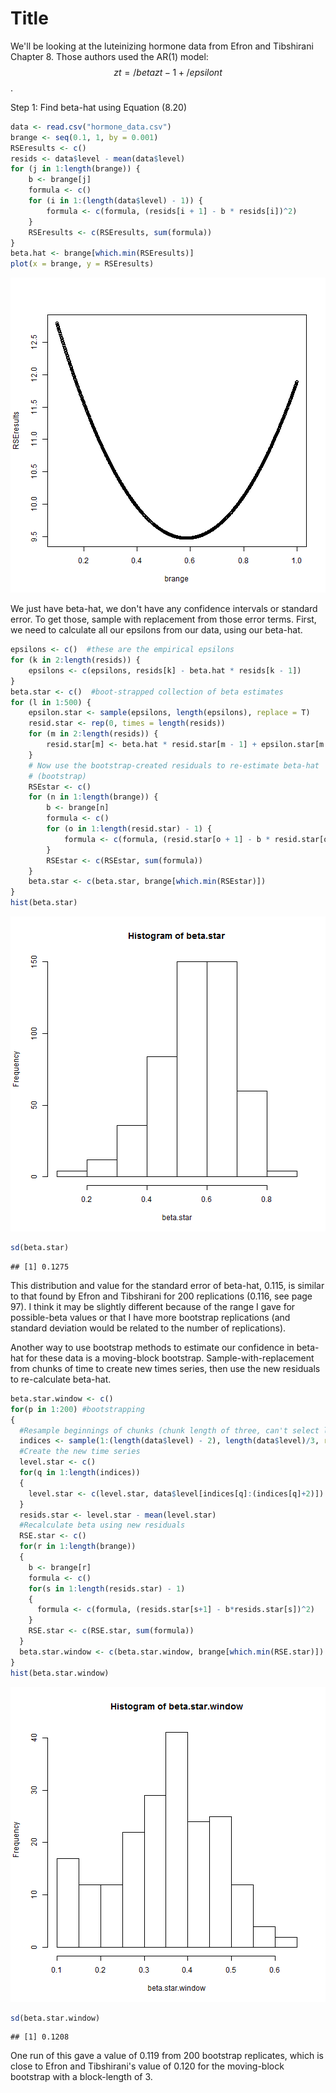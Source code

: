 Title
========================================================

We'll be looking at the luteinizing hormone data from Efron and Tibshirani Chapter 8. Those authors used the AR(1) model: $$z{t} = /betaz{t - 1} + /epsilon{t}$$.

Step 1: Find beta-hat using Equation (8.20)


```r
data <- read.csv("hormone_data.csv")
brange <- seq(0.1, 1, by = 0.001)
RSEresults <- c()
resids <- data$level - mean(data$level)
for (j in 1:length(brange)) {
    b <- brange[j]
    formula <- c()
    for (i in 1:(length(data$level) - 1)) {
        formula <- c(formula, (resids[i + 1] - b * resids[i])^2)
    }
    RSEresults <- c(RSEresults, sum(formula))
}
beta.hat <- brange[which.min(RSEresults)]
plot(x = brange, y = RSEresults)
```

![plot of chunk unnamed-chunk-1](figure/unnamed-chunk-1.png) 

We just have beta-hat, we don't have any confidence intervals or standard error. To get those, sample with replacement from those error terms. First, we need to calculate all our epsilons from our data, using our beta-hat.


```r
epsilons <- c()  #these are the empirical epsilons
for (k in 2:length(resids)) {
    epsilons <- c(epsilons, resids[k] - beta.hat * resids[k - 1])
}
beta.star <- c()  #boot-strapped collection of beta estimates
for (l in 1:500) {
    epsilon.star <- sample(epsilons, length(epsilons), replace = T)
    resid.star <- rep(0, times = length(resids))
    for (m in 2:length(resids)) {
        resid.star[m] <- beta.hat * resid.star[m - 1] + epsilon.star[m - 1]
    }
    # Now use the bootstrap-created residuals to re-estimate beta-hat
    # (bootstrap)
    RSEstar <- c()
    for (n in 1:length(brange)) {
        b <- brange[n]
        formula <- c()
        for (o in 1:length(resid.star) - 1) {
            formula <- c(formula, (resid.star[o + 1] - b * resid.star[o])^2)
        }
        RSEstar <- c(RSEstar, sum(formula))
    }
    beta.star <- c(beta.star, brange[which.min(RSEstar)])
}
hist(beta.star)
```

![plot of chunk unnamed-chunk-2](figure/unnamed-chunk-2.png) 

```r
sd(beta.star)
```

```
## [1] 0.1275
```

This distribution and value for the standard error of beta-hat, 0.115, is similar to that found by Efron and Tibshirani for 200 replications (0.116, see page 97). I think it may be slightly different because of the range I gave for possible-beta values or that I have more bootstrap replications (and standard deviation would be related to the number of replications).

Another way to use bootstrap methods to estimate our confidence in beta-hat for these data is a moving-block bootstrap. Sample-with-replacement from chunks of time to create new times series, then use the new residuals to re-calculate beta-hat.


```r
beta.star.window <- c()
for(p in 1:200) #bootstrapping
{
  #Resample beginnings of chunks (chunk length of three, can't select last two datapoints)
  indices <- sample(1:(length(data$level) - 2), length(data$level)/3, replace = T)
  #Create the new time series
  level.star <- c()
  for(q in 1:length(indices))
  {
    level.star <- c(level.star, data$level[indices[q]:(indices[q]+2)])
  }
  resids.star <- level.star - mean(level.star)
  #Recalculate beta using new residuals
  RSE.star <- c()
  for(r in 1:length(brange))
  {
    b <- brange[r]
    formula <- c()
    for(s in 1:length(resids.star) - 1)
    {
      formula <- c(formula, (resids.star[s+1] - b*resids.star[s])^2)
    }
    RSE.star <- c(RSE.star, sum(formula))
  }
  beta.star.window <- c(beta.star.window, brange[which.min(RSE.star)])
}
hist(beta.star.window)
```

![plot of chunk unnamed-chunk-3](figure/unnamed-chunk-3.png) 

```r
sd(beta.star.window)
```

```
## [1] 0.1208
```

One run of this gave a value of 0.119 from 200 bootstrap replicates, which is close to Efron and Tibshirani's value of 0.120 for the moving-block bootstrap with a block-length of 3.
